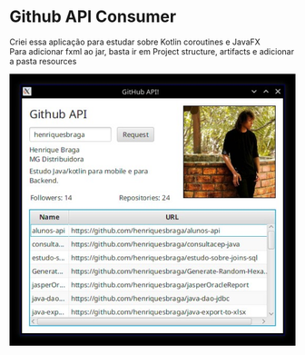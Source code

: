 # Github API Consumer
Criei essa aplicação para estudar sobre Kotlin coroutines e JavaFX<br>
Para adicionar fxml ao jar, basta ir em Project structure, artifacts e adicionar a pasta resources

![](images/window.jpg)
